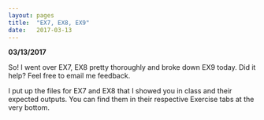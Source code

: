 ```yaml
---
layout: pages
title:  "EX7, EX8, EX9"
date:   2017-03-13
---
```


**03/13/2017**

So! I went over EX7, EX8 pretty thoroughly and broke down EX9 today. Did it help? Feel free to email me feedback. 

I put up the files for EX7 and EX8 that I showed you in class and their expected outputs. You can find them in their respective Exercise tabs at the very bottom.
